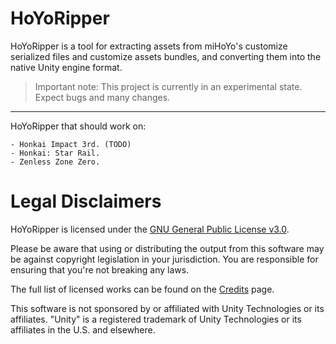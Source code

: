 # HoYoRipper

HoYoRipper is a tool for extracting assets from miHoYo's customize serialized files and customize assets bundles, and converting them into the native Unity engine format.

> Important note: This project is currently in an experimental state. Expect bugs and many changes.

_____________________________________________________________________________________________________________________________

HoYoRipper that should work on:
```
- Honkai Impact 3rd. (TODO)
- Honkai: Star Rail.
- Zenless Zone Zero.
```

# Legal Disclaimers

HoYoRipper is licensed under the [GNU General Public License v3.0](License.md).

Please be aware that using or distributing the output from this software may be against copyright legislation in your jurisdiction. You are responsible for ensuring that you're not breaking any laws.

The full list of licensed works can be found on the [Credits](https://assetripper.github.io/AssetRipper/articles/Credits.html) page.

This software is not sponsored by or affiliated with Unity Technologies or its affiliates. "Unity" is a registered trademark of Unity Technologies or its affiliates in the U.S. and elsewhere.
